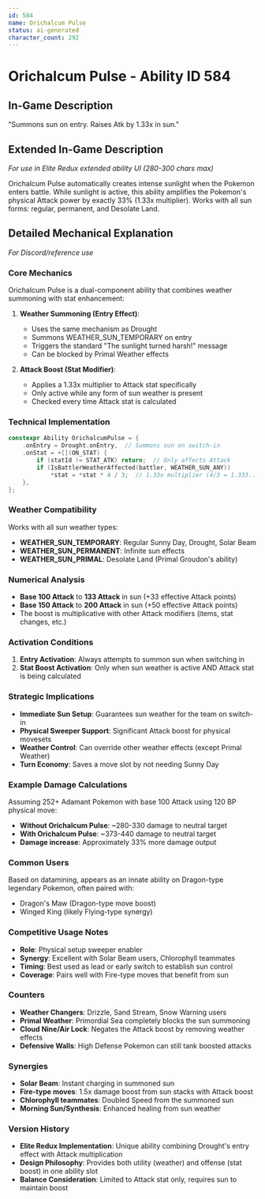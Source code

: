 ```yaml
---
id: 584
name: Orichalcum Pulse
status: ai-generated
character_count: 292
---
```


# Orichalcum Pulse - Ability ID 584

## In-Game Description
"Summons sun on entry. Raises Atk by 1.33x in sun."

## Extended In-Game Description
*For use in Elite Redux extended ability UI (280-300 chars max)*

Orichalcum Pulse automatically creates intense sunlight when the Pokemon enters battle. While sunlight is active, this ability amplifies the Pokemon's physical Attack power by exactly 33% (1.33x multiplier). Works with all sun forms: regular, permanent, and Desolate Land.

## Detailed Mechanical Explanation
*For Discord/reference use*

### Core Mechanics
Orichalcum Pulse is a dual-component ability that combines weather summoning with stat enhancement:

1. **Weather Summoning (Entry Effect)**:
   - Uses the same mechanism as Drought
   - Summons WEATHER_SUN_TEMPORARY on entry
   - Triggers the standard "The sunlight turned harsh!" message
   - Can be blocked by Primal Weather effects

2. **Attack Boost (Stat Modifier)**:
   - Applies a 1.33x multiplier to Attack stat specifically
   - Only active while any form of sun weather is present
   - Checked every time Attack stat is calculated

### Technical Implementation
```cpp
constexpr Ability OrichalcumPulse = {
    .onEntry = Drought.onEntry,  // Summons sun on switch-in
    .onStat = +[](ON_STAT) {
        if (statId != STAT_ATK) return;  // Only affects Attack
        if (IsBattlerWeatherAffected(battler, WEATHER_SUN_ANY)) 
            *stat = *stat * 4 / 3;  // 1.33x multiplier (4/3 = 1.333...)
    },
};
```

### Weather Compatibility
Works with all sun weather types:
- **WEATHER_SUN_TEMPORARY**: Regular Sunny Day, Drought, Solar Beam
- **WEATHER_SUN_PERMANENT**: Infinite sun effects
- **WEATHER_SUN_PRIMAL**: Desolate Land (Primal Groudon's ability)

### Numerical Analysis
- **Base 100 Attack** to **133 Attack** in sun (+33 effective Attack points)
- **Base 150 Attack** to **200 Attack** in sun (+50 effective Attack points)
- The boost is multiplicative with other Attack modifiers (items, stat changes, etc.)

### Activation Conditions
1. **Entry Activation**: Always attempts to summon sun when switching in
2. **Stat Boost Activation**: Only when sun weather is active AND Attack stat is being calculated

### Strategic Implications
- **Immediate Sun Setup**: Guarantees sun weather for the team on switch-in
- **Physical Sweeper Support**: Significant Attack boost for physical movesets
- **Weather Control**: Can override other weather effects (except Primal Weather)
- **Turn Economy**: Saves a move slot by not needing Sunny Day

### Example Damage Calculations
Assuming 252+ Adamant Pokemon with base 100 Attack using 120 BP physical move:
- **Without Orichalcum Pulse**: ~280-330 damage to neutral target
- **With Orichalcum Pulse**: ~373-440 damage to neutral target
- **Damage increase**: Approximately 33% more damage output

### Common Users
Based on datamining, appears as an innate ability on Dragon-type legendary Pokemon, often paired with:
- Dragon's Maw (Dragon-type move boost)
- Winged King (likely Flying-type synergy)

### Competitive Usage Notes
- **Role**: Physical setup sweeper enabler
- **Synergy**: Excellent with Solar Beam users, Chlorophyll teammates
- **Timing**: Best used as lead or early switch to establish sun control
- **Coverage**: Pairs well with Fire-type moves that benefit from sun

### Counters
- **Weather Changers**: Drizzle, Sand Stream, Snow Warning users
- **Primal Weather**: Primordial Sea completely blocks the sun summoning
- **Cloud Nine/Air Lock**: Negates the Attack boost by removing weather effects
- **Defensive Walls**: High Defense Pokemon can still tank boosted attacks

### Synergies
- **Solar Beam**: Instant charging in summoned sun
- **Fire-type moves**: 1.5x damage boost from sun stacks with Attack boost
- **Chlorophyll teammates**: Doubled Speed from the summoned sun
- **Morning Sun/Synthesis**: Enhanced healing from sun weather

### Version History
- **Elite Redux Implementation**: Unique ability combining Drought's entry effect with Attack multiplication
- **Design Philosophy**: Provides both utility (weather) and offense (stat boost) in one ability slot
- **Balance Consideration**: Limited to Attack stat only, requires sun to maintain boost